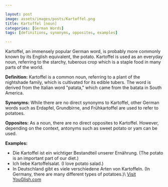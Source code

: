 ```yaml
---

layout: post
image: assets/images/posts/Kartoffel.png
title: Kartoffel [noun]
categories: [German Words]
tags: [definitions, synonyms, opposites, examples]

---
```


Kartoffel, an immensely popular German word, is probably more commonly known by its English equivalent, the potato. Kartoffel is used as an everyday noun, referring to the starchy, tuberous crop which is a staple food in many parts of the world.

**Definition:** Kartoffel is a common noun, referring to a plant of the nightshade family, which is cultivated for its edible tubers. The word is derived from the Italian word "patata," which came from the batata in South America.

**Synonyms:** While there are no direct synonyms to Kartoffel, other German words such as Erdapfel, Grundbirne, and Frühkartoffel are used to refer to potatoes.

**Opposites:** As a noun, there are no direct opposites to Kartoffel. However, depending on the context, antonyms such as sweet potato or yam can be used.

**Examples:**

- Die Kartoffel ist ein wichtiger Bestandteil unserer Ernährung. (The potato is an important part of our diet.)
- Ich liebe Kartoffelsalat. (I love potato salad.)
- In Deutschland gibt es viele verschiedene Arten von Kartoffeln. (In Germany, there are many different types of potatoes.)\ <a id="yg-widget-0" class="youglish-widget" data-query="Kartoffel" data-lang="german" data-components="8412" data-auto-start="0" data-bkg-color="theme_light" data-title="How%20to%20pronounce%20Kartoffel%20in%20German"  rel="nofollow" href="https://youglish.com">Visit YouGlish.com</a><script async src="https://youglish.com/public/emb/widget.js" charset="utf-8"></script>